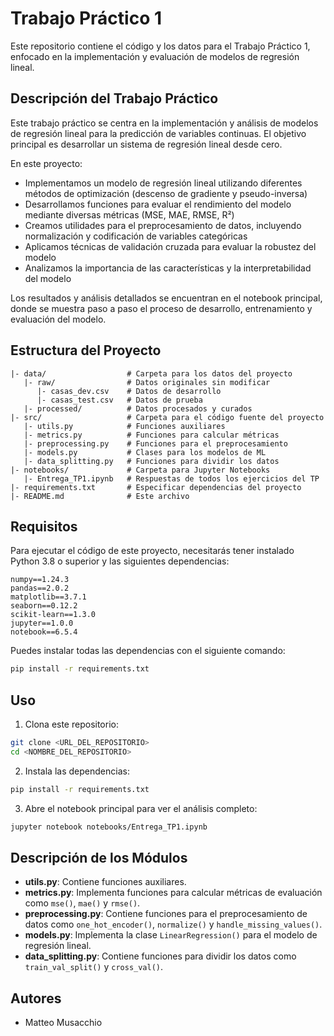 # Trabajo Práctico 1

Este repositorio contiene el código y los datos para el Trabajo Práctico 1, enfocado en la implementación y evaluación de modelos de regresión lineal.

## Descripción del Trabajo Práctico

Este trabajo práctico se centra en la implementación y análisis de modelos de regresión lineal para la predicción de variables continuas. El objetivo principal es desarrollar un sistema de regresión lineal desde cero.

En este proyecto:

- Implementamos un modelo de regresión lineal utilizando diferentes métodos de optimización (descenso de gradiente y pseudo-inversa)
- Desarrollamos funciones para evaluar el rendimiento del modelo mediante diversas métricas (MSE, MAE, RMSE, R²)
- Creamos utilidades para el preprocesamiento de datos, incluyendo normalización y codificación de variables categóricas
- Aplicamos técnicas de validación cruzada para evaluar la robustez del modelo
- Analizamos la importancia de las características y la interpretabilidad del modelo

Los resultados y análisis detallados se encuentran en el notebook principal, donde se muestra paso a paso el proceso de desarrollo, entrenamiento y evaluación del modelo.

## Estructura del Proyecto

```
|- data/                  # Carpeta para los datos del proyecto
   |- raw/                # Datos originales sin modificar
      |- casas_dev.csv    # Datos de desarrollo
      |- casas_test.csv   # Datos de prueba
   |- processed/          # Datos procesados y curados
|- src/                   # Carpeta para el código fuente del proyecto
   |- utils.py            # Funciones auxiliares
   |- metrics.py          # Funciones para calcular métricas
   |- preprocessing.py    # Funciones para el preprocesamiento
   |- models.py           # Clases para los modelos de ML
   |- data_splitting.py   # Funciones para dividir los datos
|- notebooks/             # Carpeta para Jupyter Notebooks
   |- Entrega_TP1.ipynb   # Respuestas de todos los ejercicios del TP
|- requirements.txt       # Especificar dependencias del proyecto
|- README.md              # Este archivo
```

## Requisitos

Para ejecutar el código de este proyecto, necesitarás tener instalado Python 3.8 o superior y las siguientes dependencias:

```
numpy==1.24.3
pandas==2.0.2
matplotlib==3.7.1
seaborn==0.12.2
scikit-learn==1.3.0
jupyter==1.0.0
notebook==6.5.4
```

Puedes instalar todas las dependencias con el siguiente comando:

```bash
pip install -r requirements.txt
```

## Uso

1. Clona este repositorio:
```bash
git clone <URL_DEL_REPOSITORIO>
cd <NOMBRE_DEL_REPOSITORIO>
```

2. Instala las dependencias:
```bash
pip install -r requirements.txt
```

3. Abre el notebook principal para ver el análisis completo:
```bash
jupyter notebook notebooks/Entrega_TP1.ipynb
```

## Descripción de los Módulos

- **utils.py**: Contiene funciones auxiliares.
- **metrics.py**: Implementa funciones para calcular métricas de evaluación como `mse()`, `mae()` y `rmse()`.
- **preprocessing.py**: Contiene funciones para el preprocesamiento de datos como `one_hot_encoder()`, `normalize()` y `handle_missing_values()`.
- **models.py**: Implementa la clase `LinearRegression()` para el modelo de regresión lineal.
- **data_splitting.py**: Contiene funciones para dividir los datos como `train_val_split()` y `cross_val()`.

## Autores

- Matteo Musacchio